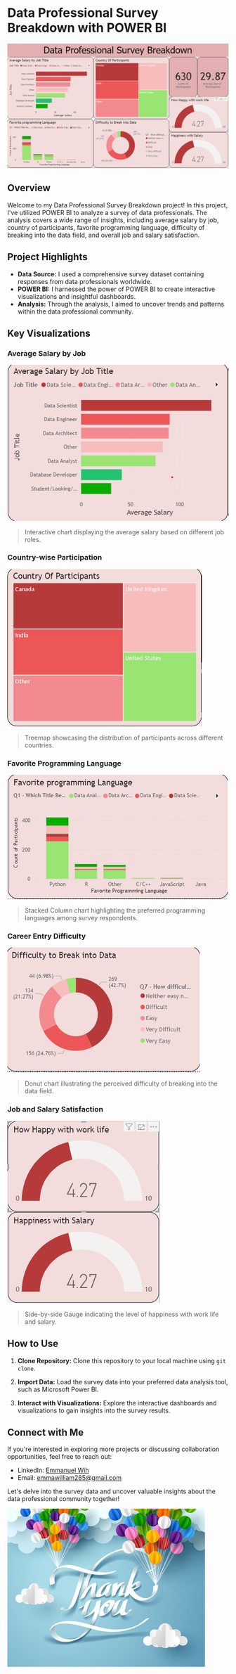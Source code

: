 # Data Professional Survey Breakdown with POWER BI

![Project Banner](https://github.com/EmmaWih/Data-Professional-Survey-Breakdown/blob/main/PBI%20main%20image.png)

## Overview

Welcome to my Data Professional Survey Breakdown project! In this project, I've utilized POWER BI to analyze a survey of data professionals. The analysis covers a wide range of insights, including average salary by job, country of participants, favorite programming language, difficulty of breaking into the data field, and overall job and salary satisfaction.

## Project Highlights

- **Data Source:** I used a comprehensive survey dataset containing responses from data professionals worldwide.
- **POWER BI:** I harnessed the power of POWER BI to create interactive visualizations and insightful dashboards.
- **Analysis:** Through the analysis, I aimed to uncover trends and patterns within the data professional community.

## Key Visualizations

### Average Salary by Job

![Average Salary by Job](https://github.com/EmmaWih/Data-Professional-Survey-Breakdown/blob/main/PBI%20image.png)
> Interactive chart displaying the average salary based on different job roles.

### Country-wise Participation

![Country-wise Participation](https://github.com/EmmaWih/Data-Professional-Survey-Breakdown/blob/main/PBI%20image2.png)
> Treemap showcasing the distribution of participants across different countries.

### Favorite Programming Language

![Favorite Programming Language](https://github.com/EmmaWih/Data-Professional-Survey-Breakdown/blob/main/PBI%20image3.png)
> Stacked Column chart highlighting the preferred programming languages among survey respondents.

### Career Entry Difficulty

![Career Entry Difficulty](https://github.com/EmmaWih/Data-Professional-Survey-Breakdown/blob/main/PBI%20image4.png)
> Donut chart illustrating the perceived difficulty of breaking into the data field.

### Job and Salary Satisfaction

![Job and Salary Satisfaction](https://github.com/EmmaWih/Data-Professional-Survey-Breakdown/blob/main/PBI%20Image5.png)
> Side-by-side Gauge indicating the level of happiness with work life and salary.

## How to Use

1. **Clone Repository:** Clone this repository to your local machine using `git clone`.

2. **Import Data:** Load the survey data into your preferred data analysis tool, such as Microsoft Power BI.

3. **Interact with Visualizations:** Explore the interactive dashboards and visualizations to gain insights into the survey results.

## Connect with Me

If you're interested in exploring more projects or discussing collaboration opportunities, feel free to reach out:

- LinkedIn: [Emmanuel Wih](https://www.linkedin.com/in/emmanuel-wih-bb6250229/)
- Email: [emmawilliam285@gmail.com](emmawilliam285@gmail.com)

Let's delve into the survey data and uncover valuable insights about the data professional community together!



![](https://github.com/EmmaWih/Data-Professional-Survey-Breakdown/blob/main/thank%20you%20image.jpg)
